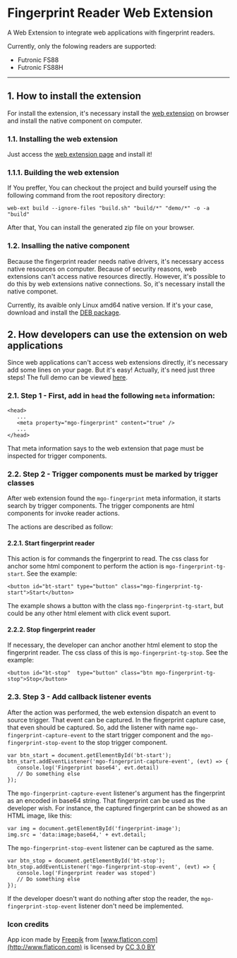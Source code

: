 # Fingerprint Reader Web Extension
A Web Extension to integrate web applications with fingerprint readers.

Currently, only the folowing readers are supported:

 - Futronic FS88
 - Futronic FS88H

---

## 1. How to install the extension
For install the extension, it's necessary install the [web extension](https://addons.mozilla.org/en-US/firefox/addon/fingerprint-reader/) on browser and install the native component on computer.

### 1.1. Installing the web extension
Just access the [web extension page](https://addons.mozilla.org/en-US/firefox/addon/fingerprint-reader/) and install it!

### 1.1.1. Building the web extension
If You preffer, You can checkout the project and build yourself using the following command from the root repository directory:

```
web-ext build --ignore-files "build.sh" "build/*" "demo/*" -o -a "build"
```
After that, You can install the generated zip file on your browser.

### 1.2. Insalling the native component
Because the fingerprint reader needs native drivers, it's necessary access native resources on computer. Because of security reasons, web extensions can't access native resources directly. However, it's possible to do this by web extensions native connections. So, it's necessary install the native componet.

Currently, its avaible only Linux amd64 native version.
If it's your case, download and install the [DEB package](https://github.com/maxopala/fingerprint-reader-web-extension/releases/download/v1.1.0/maxgontijo-fingerprint-reader_1.0.1_amd64.deb).

## 2. How developers can use the extension on web applications
Since web applications can't access web extensions directly, it's necessary add some lines on your page. But it's easy! Actually, it's need just three steps! The full demo can be viewed [here](https://github.com/maxopala/fingerprint-reader-web-extension/blob/master/demo/fingerprint-reader-demo.html).

### 2.1. Step 1 - First, add in `head` the following `meta` information:
```
<head>
   ...
   <meta property="mgo-fingerprint" content="true" />
   ...
</head>
```
That meta information says to the web extension that page must be inspected for trigger components.
### 2.2. Step 2 - Trigger components must be marked by trigger classes
After web extension found the `mgo-fingerprint` meta information, it starts search by trigger components. The trigger components are html components for invoke reader actions.

The actions are described as follow:

#### 2.2.1. Start fingerprint reader
This action is for commands the fingerprint to read. The css class for anchor some html component to perform the action is `mgo-fingerprint-tg-start`. See the example:

```
<button id="bt-start" type="button" class="mgo-fingerprint-tg-start">Start</button>
```
The example shows a button with the class `mgo-fingerprint-tg-start`, but could be any other html element with click event suport.

#### 2.2.2. Stop fingerprint reader
If necessary, the developer can anchor another html element to stop the fingerprint reader. The css class of this is `mgo-fingerprint-tg-stop`. See the example:

```
<button id="bt-stop"  type="button" class="btn mgo-fingerprint-tg-stop">Stop</button>
```
### 2.3. Step 3 - Add callback listener events
After the action was performed, the web extension dispatch an event to source trigger. That event can be captured. In the fingerprint capture case, that even should be captured. So, add the listener with name `mgo-fingerprint-capture-event` to the start trigger component and the `mgo-fingerprint-stop-event` to the stop trigger component.

```
var btn_start = document.getElementById('bt-start');
btn_start.addEventListener('mgo-fingerprint-capture-event', (evt) => {
   console.log('Fingerprint base64', evt.detail)
   // Do something else
});
```
The `mgo-fingerprint-capture-event` listener's argument has the fingerprint as an encoded in base64 string. That fingerprint can be used as the developer wish. For instance, the captured fingerprint can be showed as an HTML image, like this:
```
var img = document.getElementById('fingerprint-image');
img.src = 'data:image;base64,' + evt.detail;
```

The `mgo-fingerprint-stop-event` listener can be captured as the same.
```
var btn_stop = document.getElementById('bt-stop');
btn_stop.addEventListener('mgo-fingerprint-stop-event', (evt) => {
   console.log('Fingerprint reader was stoped')
   // Do something else
});
```

If the developer doesn't want do nothing after stop the reader, the `mgo-fingerprint-stop-event` listener don't need be implemented.

### Icon credits
App icon made by [Freepik](http://www.freepik.com) from [www.flaticon.com](http://www.flaticon.com) is licensed by [CC 3.0 BY](http://creativecommons.org/licenses/by/3.0/)
